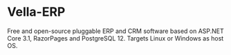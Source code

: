 # Vella-ERP
Free and open-source pluggable ERP and CRM software based on ASP.NET Core 3.1, RazorPages and PostgreSQL 12. Targets Linux or Windows as host OS. 
